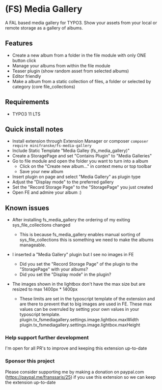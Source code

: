 # (FS) Media Gallery


A FAL based media gallery for TYPO3. Show your assets from your local or remote storage as a gallery of albums.

## Features

- Create a new album from a folder in the file module with only ONE button click
- Manage your albums from within the file module
- Teaser plugin (show random asset from selected albums)
- Editor friendly
- Make a album from a static collection of files, a folder or selected by category (core file_collections)


## Requirements

- TYPO3 11 LTS


## Quick install notes

- Install extension through Extension Manager or composer ``composer require minifranske/fs-media-gallery``
- Include Static Template "Media Galley (fs_media_gallery)"
- Create a StoragePage and set "Contains Plugin" to "Media Galleries"
- Go to file module and open the folder you want to turn into a album
   - Click on the "Create new album..." in context menu or top toolbar
   - Save your new album
- Insert plugin on page and select "Media Gallery" as plugin type
- Adjust the "Display mode" to the preferred gallery
- Set the "Record Storage Page" to the "StoragePage" you just created
- Open FE and admire your album :)

## Known issues

- After installing fs_media_gallery the ordering of my exiting sys_file_collections changed
   - This is because fs_media_gallery enables manual sorting of sys_file_collections this is something we need to make the albums manageable.

- I inserted a "Media Gallery" plugin but I see no images in FE
   - Did you set the "Record Storage Page" of the plugin to the "StoragePage" with your albums?
   - Did you set the "Display mode" in the plugin?

- The images shown in the lightbox don't have the max size but are resized to max 1400px * 1400px
   - These limits are set in the typoscript template of the extension and are there to prevent that to big images are used in FE. These max values can be overruled by setting your own values in your typoscript template.
   plugin.tx_fsmediagallery.settings.image.lightbox.maxWidth
   plugin.tx_fsmediagallery.settings.image.lightbox.maxHeight


### Help support further development

I'm open for all PR's to improve and keeping this extension up-to-date

### Sponsor this project
Please consider supporting me by making a donation on paypal.com (https://paypal.me/franssaris/25) if you use this extension so we can keep the extension up-to-date

